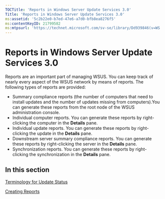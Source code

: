 ```yaml
---
TOCTitle: 'Reports in Windows Server Update Services 3.0'
Title: 'Reports in Windows Server Update Services 3.0'
ms:assetid: '5c2b22e0-b7ed-47e6-a7d0-bfb8ea8276f5'
ms:contentKeyID: 21799582
ms:mtpsurl: 'https://technet.microsoft.com/sv-se/library/Dd939846(v=WS.10)'
---
```


Reports in Windows Server Update Services 3.0
=============================================

Reports are an important part of managing WSUS. You can keep track of nearly every aspect of the WSUS network by means of reports. The following types of reports are provided:

-   Summary compliance reports (the number of computers that need to install updates and the number of updates missing from computers).You can generate these reports from the root node of the WSUS administration console.
-   Individual computer reports. You can generate these reports by right-clicking the computer in the **Details** pane.
-   Individual update reports. You can generate these reports by right-clicking the update in the **Details** pane.
-   Downstream server summary compliance reports. You can generate these reports by right-clicking the server in the **Details** pane.
-   Synchronization reports. You can generate these reports by right-clicking the synchronization in the **Details** pane.

In this section
---------------

[Terminology for Update Status](https://technet.microsoft.com/d10ba0c8-8d94-4bc5-a82d-bc8872e68667)

[Creating Reports](https://technet.microsoft.com/b78c9652-a5de-4c5a-9668-ad4157720a9d)
